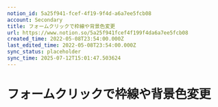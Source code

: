 ```yaml
---
notion_id: 5a25f941-fcef-4f19-9f4d-a6a7ee5fcb08
account: Secondary
title: フォームクリックで枠線や背景色変更
url: https://www.notion.so/5a25f941fcef4f199f4da6a7ee5fcb08
created_time: 2022-05-08T23:54:00.000Z
last_edited_time: 2022-05-08T23:54:00.000Z
sync_status: placeholder
sync_time: 2025-07-12T15:01:47.503624
---
```

# フォームクリックで枠線や背景色変更
